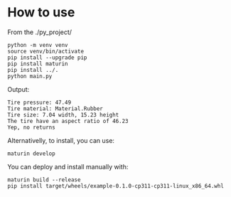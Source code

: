 # How to use

From the ./py_project/ 
```shell
python -m venv venv
source venv/bin/activate
pip install --upgrade pip
pip install maturin
pip install ../.
python main.py
```

Output:
```shell
Tire pressure: 47.49
Tire material: Material.Rubber
Tire size: 7.04 width, 15.23 height
The tire have an aspect ratio of 46.23
Yep, no returns
```

Alternativelly, to install, you can use:
```shell
maturin develop
```
You can deploy and install manually with:
```shell
maturin build --release
pip install target/wheels/example-0.1.0-cp311-cp311-linux_x86_64.whl
```